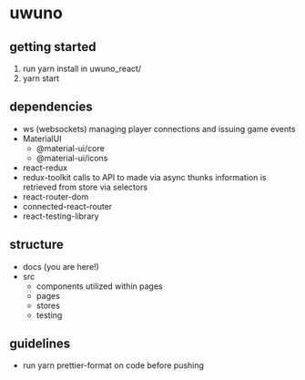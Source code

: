 # uwuno

## getting started

1. run yarn install in uwuno_react/
2. yarn start

## dependencies

- ws (websockets)
  managing player connections and issuing game events
- MaterialUI
  - @material-ui/core
  - @material-ui/icons
- react-redux
- redux-toolkit
  calls to API to made via async thunks
  information is retrieved from store via selectors
- react-router-dom
- connected-react-router
- react-testing-library

## structure

- docs (you are here!)
- src
  - components
    utilized within pages
  - pages
  - stores
  - testing

## guidelines

- run yarn prettier-format on code before pushing
